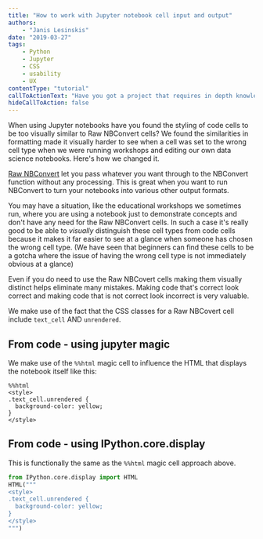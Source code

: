 ```yaml
---
title: "How to work with Jupyter notebook cell input and output"
authors:
    - "Janis Lesinskis"
date: "2019-03-27"
tags:
    - Python
    - Jupyter
    - CSS
    - usability
    - UX
contentType: "tutorial"
callToActionText: "Have you got a project that requires in depth knowledge of Python or Jupyter notebooks? Interested in how your company could benefit from our extensive experience in running workshops? We'd love to hear about it so fill in the form below with some details and we will get back to you as soon as possible."
hideCallToAction: false
---
```


When using Jupyter notebooks have you found the styling of code cells to be too visually similar to Raw NBConvert cells? We found the similarities in formatting made it visually harder to see when a cell was set to the wrong cell type when we were running workshops and editing our own data science notebooks. Here's how we changed it.

<!-- end excerpt -->

[Raw NBConvert](https://ipython.org/ipython-doc/3/notebook/nbformat.html#raw-nbconvert-cells) let you pass whatever you want through to the NBConvert function without any processing. This is great when you want to run NBConvert to turn your notebooks into various other output formats.

You may have a situation, like the educational workshops we sometimes run, where you are using a notebook just to demonstrate concepts and don't have any need for the Raw NBConvert cells. In such a case it's really good to be able to _visually_ distinguish these cell types from code cells because it makes it far easier to see at a glance when someone has chosen the wrong cell type. (We have seen that beginners can find these cells to be a gotcha where the issue of having the wrong cell type is not immediately obvious at a glance)

Even if you do need to use the Raw NBCovert cells making them visually distinct helps eliminate many mistakes. Making code that's correct look correct and making code that is not correct look incorrect is very valuable.

We make use of the fact that the CSS classes for a Raw NBCovert cell include `text_cell` AND `unrendered`.

## From code - using jupyter magic

We make use of the `%%html` magic cell to influence the HTML that displays the notebook itself like this:

```
%%html
<style>
.text_cell.unrendered {
  background-color: yellow;
} 
</style>
```

## From code - using IPython.core.display

This is functionally the same as the `%%html` magic cell approach above.

```python
from IPython.core.display import HTML
HTML("""
<style>
.text_cell.unrendered {
  background-color: yellow;
} 
</style>
""")
```

